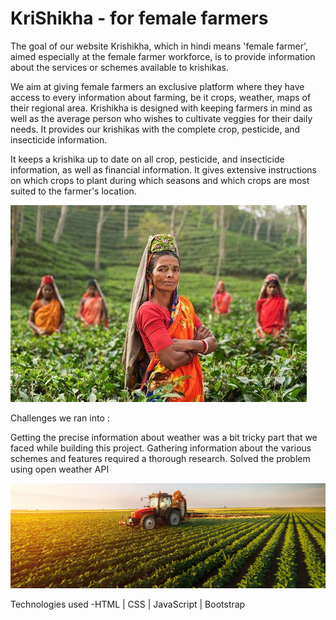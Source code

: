 # KriShikha - for female farmers


The goal of our website Krishikha, which in hindi means 'female farmer', aimed especially at the female farmer workforce, is to provide information about the services or schemes available to krishikas.

We aim at giving female farmers an exclusive platform where they have access to every information about farming, be it crops, weather, maps of their regional area. Krishikha is designed with keeping farmers in mind as well as the average person who wishes to cultivate veggies for their daily needs. It provides our krishikas with the complete crop, pesticide, and insecticide information.

It keeps a krishika up to date on all crop, pesticide, and insecticide information, as well as financial information. It gives extensive instructions on which crops to plant during which seasons and which crops are most suited to the farmer's location.

 ![th.png](https://github.com/ShubhangiBatra/krishikha/blob/main/th.jpg)
 
 Challenges we ran into :

Getting the precise information about weather was a bit tricky part that we faced while building this project.
Gathering information about the various schemes and features required a thorough research.
Solved the problem using open weather API

 ![5.6._aaheader.png](https://github.com/ShubhangiBatra/krishikha/blob/main/5.6._aaheader.png)
 
 Technologies used -HTML | CSS | JavaScript | Bootstrap
